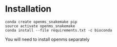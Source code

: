 # Installation
```
conda create openms_snakemake pip
source activate openms_snakemake
conda install --file requirements.txt -c bioconda
```

You will need to install openms separately
